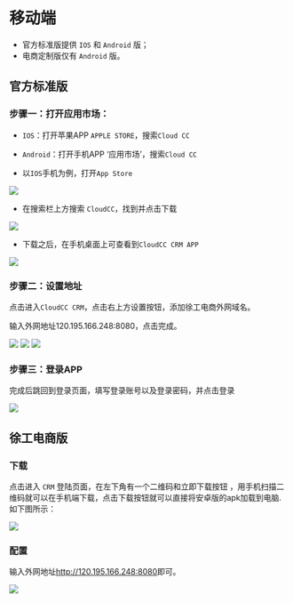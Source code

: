 # 移动端

- 官方标准版提供 `IOS` 和 `Android` 版；
- 电商定制版仅有 `Android` 版。

## 官方标准版


### 步骤一：打开应用市场：

- `IOS`：打开苹果APP `APPLE STORE`，搜索`Cloud CC`
- `Android`：打开手机APP ‘应用市场’，搜索`Cloud CC`

- 以`IOS`手机为例，打开`App Store`

![](./static/mobile/1.png)

- 在搜索栏上方搜索 `CloudCC`，找到并点击下载

<!-- ![](./static/mobile/2.png) -->
![](./static/mobile/3.png)

- 下载之后，在手机桌面上可查看到`CloudCC CRM APP`

![](./static/mobile/4.png)

### 步骤二：设置地址

点击进入`CloudCC CRM`，点击右上方设置按钮，添加徐工电商外网域名。

输入外网地址<span class="ip">120.195.166.248:8080</span>，点击完成。

![](./static/mobile/6.png)
![](./static/mobile/7.png)
![](./static/mobile/8.png)

### 步骤三：登录APP

完成后跳回到登录页面，填写登录账号以及登录密码，并点击登录


![](./static/mobile/9.png)

## 徐工电商版

### 下载

点击进入 `CRM` 登陆页面，在左下角有一个二维码和立即下载按钮 ，用手机扫描二维码就可以在手机端下载，点击下载按钮就可以直接将安卓版的apk加载到电脑.如下图所示：

![](./static/mobile/10.png)

### 配置


输入外网地址<span class="ip">http://120.195.166.248:8080</span>即可。

![](./static/mobile/11.png)

<style lang="stylus">
.ip
	color red
	font-weight bold
	font-size 25px
</style>
